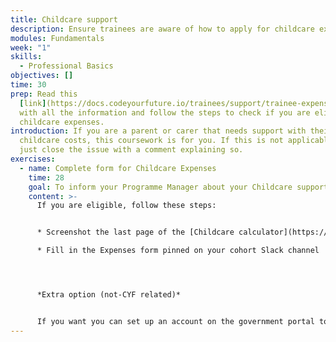 ```yaml
---
title: Childcare support
description: Ensure trainees are aware of how to apply for childcare expenses.
modules: Fundamentals
week: "1"
skills:
  - Professional Basics
objectives: []
time: 30
prep: Read this
  [link](https://docs.codeyourfuture.io/trainees/support/trainee-expenses#childcare)
  with all the information and follow the steps to check if you are eligible for
  childcare expenses.
introduction: If you are a parent or carer that needs support with their
  childcare costs, this coursework is for you. If this is not applicable to you,
  just close the issue with a comment explaining so.
exercises:
  - name: Complete form for Childcare Expenses
    time: 28
    goal: To inform your Programme Manager about your Childcare support need
    content: >-
      If you are eligible, follow these steps:


      * Screenshot the last page of the [Childcare calculator](https://www.gov.uk/childcare-calculator)

      * Fill in the Expenses form pinned on your cohort Slack channel




      *E﻿xtra option (not-CYF related)*


      If you want you can set up an account on the government portal to access extra childcare support.
---
```

